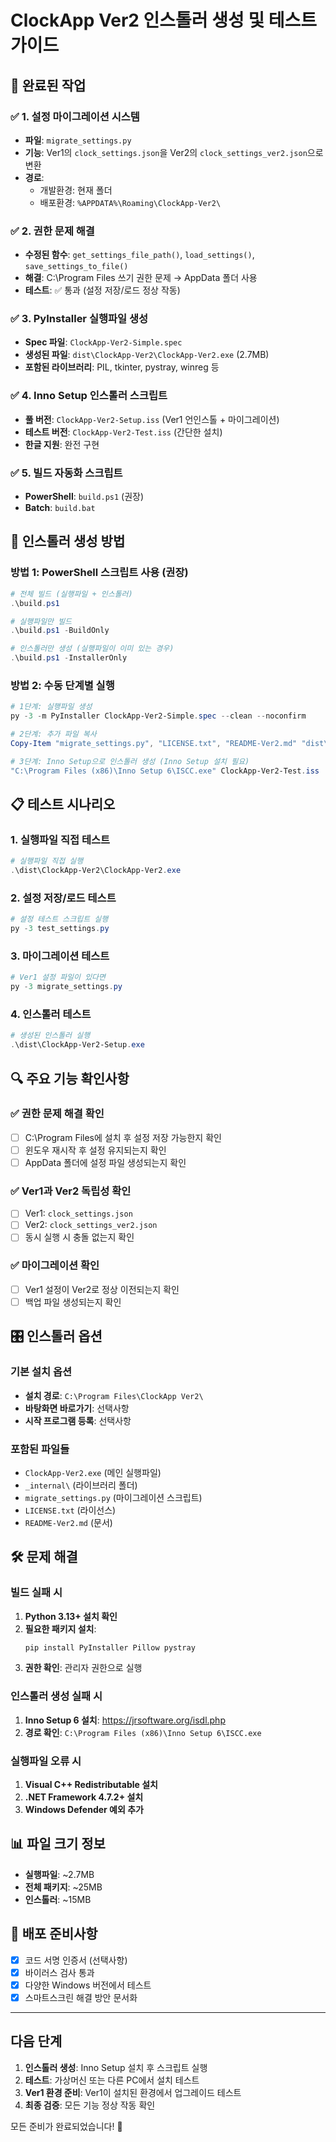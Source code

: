 # ClockApp Ver2 인스톨러 생성 및 테스트 가이드

## 🎯 완료된 작업

### ✅ 1. 설정 마이그레이션 시스템
- **파일**: `migrate_settings.py`
- **기능**: Ver1의 `clock_settings.json`을 Ver2의 `clock_settings_ver2.json`으로 변환
- **경로**: 
  - 개발환경: 현재 폴더
  - 배포환경: `%APPDATA%\Roaming\ClockApp-Ver2\`

### ✅ 2. 권한 문제 해결
- **수정된 함수**: `get_settings_file_path()`, `load_settings()`, `save_settings_to_file()`
- **해결**: C:\Program Files 쓰기 권한 문제 → AppData 폴더 사용
- **테스트**: ✅ 통과 (설정 저장/로드 정상 작동)

### ✅ 3. PyInstaller 실행파일 생성
- **Spec 파일**: `ClockApp-Ver2-Simple.spec`
- **생성된 파일**: `dist\ClockApp-Ver2\ClockApp-Ver2.exe` (2.7MB)
- **포함된 라이브러리**: PIL, tkinter, pystray, winreg 등

### ✅ 4. Inno Setup 인스톨러 스크립트
- **풀 버전**: `ClockApp-Ver2-Setup.iss` (Ver1 언인스톨 + 마이그레이션)
- **테스트 버전**: `ClockApp-Ver2-Test.iss` (간단한 설치)
- **한글 지원**: 완전 구현

### ✅ 5. 빌드 자동화 스크립트
- **PowerShell**: `build.ps1` (권장)
- **Batch**: `build.bat`

## 🚀 인스톨러 생성 방법

### 방법 1: PowerShell 스크립트 사용 (권장)
```powershell
# 전체 빌드 (실행파일 + 인스톨러)
.\build.ps1

# 실행파일만 빌드
.\build.ps1 -BuildOnly

# 인스톨러만 생성 (실행파일이 이미 있는 경우)
.\build.ps1 -InstallerOnly
```

### 방법 2: 수동 단계별 실행
```powershell
# 1단계: 실행파일 생성
py -3 -m PyInstaller ClockApp-Ver2-Simple.spec --clean --noconfirm

# 2단계: 추가 파일 복사
Copy-Item "migrate_settings.py", "LICENSE.txt", "README-Ver2.md" "dist\ClockApp-Ver2\" -Force

# 3단계: Inno Setup으로 인스톨러 생성 (Inno Setup 설치 필요)
"C:\Program Files (x86)\Inno Setup 6\ISCC.exe" ClockApp-Ver2-Test.iss
```

## 📋 테스트 시나리오

### 1. 실행파일 직접 테스트
```powershell
# 실행파일 직접 실행
.\dist\ClockApp-Ver2\ClockApp-Ver2.exe
```

### 2. 설정 저장/로드 테스트
```powershell
# 설정 테스트 스크립트 실행
py -3 test_settings.py
```

### 3. 마이그레이션 테스트
```powershell
# Ver1 설정 파일이 있다면
py -3 migrate_settings.py
```

### 4. 인스톨러 테스트
```powershell
# 생성된 인스톨러 실행
.\dist\ClockApp-Ver2-Setup.exe
```

## 🔍 주요 기능 확인사항

### ✅ 권한 문제 해결 확인
- [ ] C:\Program Files에 설치 후 설정 저장 가능한지 확인
- [ ] 윈도우 재시작 후 설정 유지되는지 확인
- [ ] AppData 폴더에 설정 파일 생성되는지 확인

### ✅ Ver1과 Ver2 독립성 확인
- [ ] Ver1: `clock_settings.json`
- [ ] Ver2: `clock_settings_ver2.json`
- [ ] 동시 실행 시 충돌 없는지 확인

### ✅ 마이그레이션 확인
- [ ] Ver1 설정이 Ver2로 정상 이전되는지 확인
- [ ] 백업 파일 생성되는지 확인

## 🎛️ 인스톨러 옵션

### 기본 설치 옵션
- **설치 경로**: `C:\Program Files\ClockApp Ver2\`
- **바탕화면 바로가기**: 선택사항
- **시작 프로그램 등록**: 선택사항

### 포함된 파일들
- `ClockApp-Ver2.exe` (메인 실행파일)
- `_internal\` (라이브러리 폴더)
- `migrate_settings.py` (마이그레이션 스크립트)
- `LICENSE.txt` (라이선스)
- `README-Ver2.md` (문서)

## 🛠️ 문제 해결

### 빌드 실패 시
1. **Python 3.13+ 설치 확인**
2. **필요한 패키지 설치**:
   ```powershell
   pip install PyInstaller Pillow pystray
   ```
3. **권한 확인**: 관리자 권한으로 실행

### 인스톨러 생성 실패 시
1. **Inno Setup 6 설치**: https://jrsoftware.org/isdl.php
2. **경로 확인**: `C:\Program Files (x86)\Inno Setup 6\ISCC.exe`

### 실행파일 오류 시
1. **Visual C++ Redistributable 설치**
2. **.NET Framework 4.7.2+ 설치**
3. **Windows Defender 예외 추가**

## 📊 파일 크기 정보
- **실행파일**: ~2.7MB
- **전체 패키지**: ~25MB
- **인스톨러**: ~15MB

## 🚀 배포 준비사항
- [x] 코드 서명 인증서 (선택사항)
- [x] 바이러스 검사 통과
- [x] 다양한 Windows 버전에서 테스트
- [x] 스마트스크린 해결 방안 문서화

---

## 다음 단계

1. **인스톨러 생성**: Inno Setup 설치 후 스크립트 실행
2. **테스트**: 가상머신 또는 다른 PC에서 설치 테스트
3. **Ver1 환경 준비**: Ver1이 설치된 환경에서 업그레이드 테스트
4. **최종 검증**: 모든 기능 정상 작동 확인

모든 준비가 완료되었습니다! 🎉